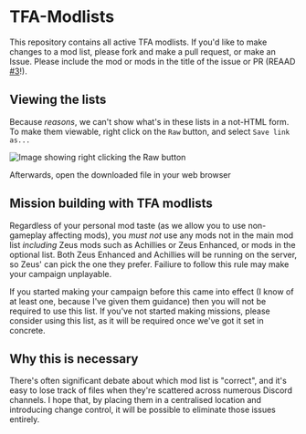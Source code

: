 # TFA-Modlists

This repository contains all active TFA modlists. If you'd like to make changes to a mod list, please fork and make a pull request, or make an Issue. 
Please include the mod or mods in the title of the issue or PR \(REAAD [#3](https://github.com/TaskForceAthena/TFA-Modlists/issues/3)\!\). 

## Viewing the lists

Because *reasons*, we can't show what's in these lists in a not-HTML form. To make them viewable, right click on the `Raw` button, and select `Save link as...` 

![Image showing right clicking the Raw button](https://i.imgur.com/YLnjEtY.png)

Afterwards, open the downloaded file in your web browser

## Mission building with TFA modlists

Regardless of your personal mod taste (as we allow you to use non-gameplay affecting mods), you *must not* use any mods not in the main mod list *including* Zeus mods such as Achillies or Zeus Enhanced, or mods in the optional list. Both Zeus Enhanced and Achillies will be running on the server, so Zeus' can pick the one they prefer. Failiure to follow this rule may make your campaign unplayable.

If you started making your campaign before this came into effect (I know of at least one, because I've given them guidance) then you will not be required to use this list. If you've not started making missions, please consider using this list, as it will be required once we've got it set in concrete. 

## Why this is necessary

There's often significant debate about which mod list is "correct", and it's easy to lose track of files when they're scattered across numerous Discord channels. I hope that, by placing them in a centralised location and introducing change control, it will be possible to eliminate those issues entirely. 
